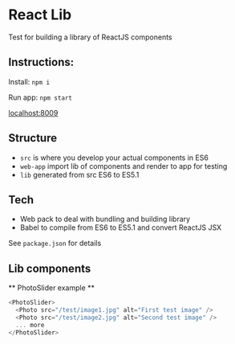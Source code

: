 # React Lib

Test for building a library of ReactJS components

## Instructions:

Install: `npm i`

Run app: `npm start`

[localhost:8009](http://localhost:8009)

## Structure

- `src` is where you develop your actual components in ES6
- `web-app` import lib of components and render to app for testing
- `lib` generated from src ES6 to ES5.1

## Tech

- Web pack to deal with bundling and building library
- Babel to compile from ES6 to ES5.1 and convert ReactJS JSX

See `package.json` for details

## Lib components

** PhotoSlider example **

```javascript
<PhotoSlider>
  <Photo src="/test/image1.jpg" alt="First test image" /> 
  <Photo src="/test/image2.jpg" alt="Second test image" />
  ... more
</PhotoSlider>
```